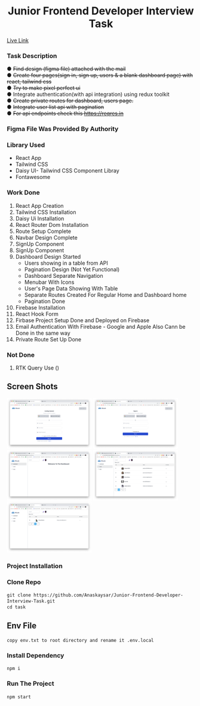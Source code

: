 <h1 align="center">Junior Frontend Developer Interview Task</h1>

<a href="https://anchorblock-task.web.app/"> Live Link </a>
### Task Description

● <del> Find design (figma file) attached with the mail </del> \
● <del> Create four pages(sign in, sign up, users & a blank dashboard page) with react, tailwind 
css </del> \
● <del> Try to make pixel perfect ui </del> \
● Integrate authentication(with api integration) using redux toolkit \
● <del> Create private routes for dashboard, users page. </del> \
● <del>Integrate user list api with pagination </del> \
● <del> For api endpoints check this https://reqres.in </del>

### Figma File Was Provided By Authority

### Library Used

- React App
- Tailwind CSS 
- Daisy UI- Tailwind CSS Component Libray 
- Fontawesome 

### Work Done

1. React App Creation
2. Tailwind CSS Installation
3. Daisy Ui Installation
4. React Router Dom Installation
5. Route Setup Complete
6. Navbar Design Complete
7. SignUp Component 
8. SignUp Component
6. Dashboard Design Started
    - Users showing in a table from API
    - Pagination Design  (Not Yet Functional)
    - Dashboard Separate Navigation 
    - Menubar With Icons 
    - User's Page Data Showing With Table
    - Separate Routes Created For Regular Home and Dashboard home
    - Pagination Done
7. Firebase Installation
8. React Hook Form
9. Firbase Project Setup Done and Deployed on Firebase
10. Email Authentication With Firebase - Google and Apple Also Cann be Done in the same way
11. Private Route Set Up Done

### Not Done

1. RTK Query Use ()

## Screen Shots

<img src="./Demo Screnshots/1.png" width="45%"></img> 
<img src="./Demo Screnshots/2.png" width="45%"></img>
<img src="./Demo Screnshots/3.png" width="45%"></img>
<img src="./Demo Screnshots/4.png" width="45%"></img>
<img src="./Demo Screnshots/5.png" width="45%"></img>

### Project Installation

### Clone Repo
``` 
git clone https://github.com/Anaskaysar/Junior-Frontend-Developer-Interview-Task.git
cd task
```
## Env File
` copy env.txt to root directory and rename it .env.local `
### Install Dependency
``` 
npm i
```
### Run The Project
```
npm start
```